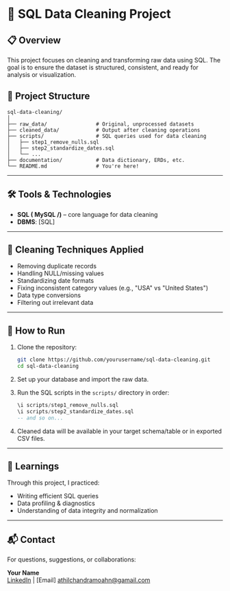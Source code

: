 
# 🧹 SQL Data Cleaning Project

## 📋 Overview

This project focuses on cleaning and transforming raw data using SQL. The goal is to ensure the dataset is structured, consistent, and ready for analysis or visualization.


## 📁 Project Structure

```
sql-data-cleaning/
│
├── raw_data/                # Original, unprocessed datasets
├── cleaned_data/            # Output after cleaning operations
├── scripts/                 # SQL queries used for data cleaning
│   ├── step1_remove_nulls.sql
│   ├── step2_standardize_dates.sql
│   └── ...
├── documentation/           # Data dictionary, ERDs, etc.
└── README.md                # You're here!
```

---

## 🛠️ Tools & Technologies

- **SQL ( MySQL /)** – core language for data cleaning
- **DBMS**: [SQL]


---

## 🧽 Cleaning Techniques Applied

- Removing duplicate records
- Handling NULL/missing values
- Standardizing date formats
- Fixing inconsistent category values (e.g., "USA" vs "United States")
- Data type conversions
- Filtering out irrelevant data

---

## 🔄 How to Run

1. Clone the repository:
   ```bash
   git clone https://github.com/yourusername/sql-data-cleaning.git
   cd sql-data-cleaning
   ```

2. Set up your database and import the raw data.

3. Run the SQL scripts in the `scripts/` directory in order:
   ```sql
   \i scripts/step1_remove_nulls.sql
   \i scripts/step2_standardize_dates.sql
   -- and so on...
   ```

4. Cleaned data will be available in your target schema/table or in exported CSV files.

---

## 🧠 Learnings

Through this project, I practiced:
- Writing efficient SQL queries
- Data profiling & diagnostics
- Understanding of data integrity and normalization

---

## 📬 Contact

For questions, suggestions, or collaborations:

**Your Name**  
[LinkedIn](https://linkedin.com/in/yourname) | [Email] athilchandramoahn@gamail.com


